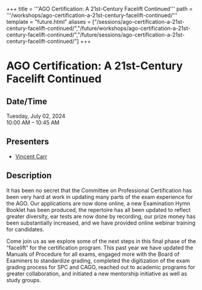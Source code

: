 +++
title = '''AGO Certification: A 21st-Century Facelift Continued'''
path = '''/workshops/ago-certification-a-21st-century-facelift-continued/'''
template = "future.html"
aliases = ["/sessions/ago-certification-a-21st-century-facelift-continued/","/future/workshops/ago-certification-a-21st-century-facelift-continued/","/future/sessions/ago-certification-a-21st-century-facelift-continued/"]
+++

<h1>AGO Certification: A 21st-Century Facelift Continued</h1>

<h2>Date/Time</h2>
<p>Tuesday, July 02, 2024<br>
10:00 AM – 10:45 AM</p>
<h2>Presenters</h2>
<ul>
<li><a href="/presenters/vincent-carr/">Vincent Carr</a></li>
</ul>
<h2>Description</h2>

It has been no secret that the Committee on Professional Certification has been very hard at work in updating many parts of the exam experience for the AGO. Our applications are now done online, a new Examination Hymn Booklet has been produced, the repertoire has all been updated to reflect greater diversity, ear tests are now done by recording, our prize money has been substantially increased, and we have provided online webinar training for candidates.

Come join us as we explore some of the next steps in this final phase of the “facelift” for the certification program. This past year we have updated the Manuals of Procedure for all exams, engaged more with the Board of Examiners to standardize grading, completed the digitization of the exam grading process for SPC and CAGO, reached out to academic programs for greater collaboration, and initiated a new mentorship initiative as well as study groups.



